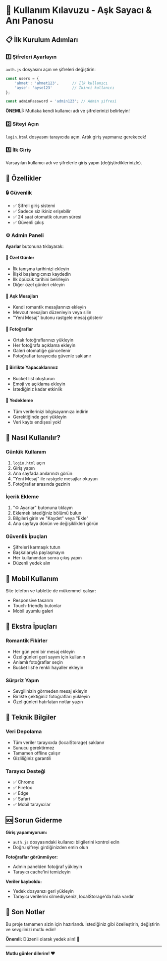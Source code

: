 # 🔐 Kullanım Kılavuzu - Aşk Sayacı & Anı Panosu

## 📋 İlk Kurulum Adımları

### 1️⃣ Şifreleri Ayarlayın

`auth.js` dosyasını açın ve şifreleri değiştirin:

```javascript
const users = {
    'ahmet': 'ahmet123',      // İlk kullanıcı
    'ayse': 'ayse123'         // İkinci kullanıcı
};

const adminPassword = 'admin123'; // Admin şifresi
```

**ÖNEMLİ:** Mutlaka kendi kullanıcı adı ve şifrelerinizi belirleyin!

### 2️⃣ Siteyi Açın

`login.html` dosyasını tarayıcıda açın. Artık giriş yapmanız gerekecek!

### 3️⃣ İlk Giriş

Varsayılan kullanıcı adı ve şifrelerle giriş yapın (değiştirdiklerinizle).

## 🎯 Özellikler

### 🔒 Güvenlik
- ✅ Şifreli giriş sistemi
- ✅ Sadece siz ikiniz erişebilir
- ✅ 24 saat otomatik oturum süresi
- ✅ Güvenli çıkış

### ⚙️ Admin Paneli
**Ayarlar** butonuna tıklayarak:

#### 📅 Özel Günler
- İlk tanışma tarihinizi ekleyin
- İlişki başlangıcınızı kaydedin
- İlk öpücük tarihini belirleyin
- Diğer özel günleri ekleyin

#### 💌 Aşk Mesajları
- Kendi romantik mesajlarınızı ekleyin
- Mevcut mesajları düzenleyin veya silin
- "Yeni Mesaj" butonu rastgele mesaj gösterir

#### 📸 Fotoğraflar
- Ortak fotoğraflarınızı yükleyin
- Her fotoğrafa açıklama ekleyin
- Galeri otomatiğe güncellenir
- Fotoğraflar tarayıcıda güvenle saklanır

#### 🌈 Birlikte Yapacaklarımız
- Bucket list oluşturun
- Emoji ve açıklama ekleyin
- İstediğiniz kadar etkinlik

#### 💾 Yedekleme
- Tüm verilerinizi bilgisayarınıza indirin
- Gerektiğinde geri yükleyin
- Veri kaybı endişesi yok!

## 🚀 Nasıl Kullanılır?

### Günlük Kullanım
1. `login.html` açın
2. Giriş yapın
3. Ana sayfada anılarınızı görün
4. "Yeni Mesaj" ile rastgele mesajlar okuyun
5. Fotoğraflar arasında gezinin

### İçerik Ekleme
1. "⚙️ Ayarlar" butonuna tıklayın
2. Eklemek istediğiniz bölümü bulun
3. Bilgileri girin ve "Kaydet" veya "Ekle"
4. Ana sayfaya dönün ve değişiklikleri görün

### Güvenlik İpuçları
- Şifreleri karmaşık tutun
- Başkalarıyla paylaşmayın
- Her kullanımdan sonra çıkış yapın
- Düzenli yedek alın

## 📱 Mobil Kullanım

Site telefon ve tablette de mükemmel çalışır:
- Responsive tasarım
- Touch-friendly butonlar
- Mobil uyumlu galeri

## 🎁 Ekstra İpuçları

### Romantik Fikirler
- Her gün yeni bir mesaj ekleyin
- Özel günleri geri sayım için kullanın
- Anlamlı fotoğraflar seçin
- Bucket list'e renkli hayaller ekleyin

### Sürpriz Yapın
- Sevgilinizin görmeden mesaj ekleyin
- Birlikte çektiğiniz fotoğrafları yükleyin
- Özel günleri hatırlatan notlar yazın

## 🔧 Teknik Bilgiler

### Veri Depolama
- Tüm veriler tarayıcıda (localStorage) saklanır
- Sunucu gerektirmez
- Tamamen offline çalışır
- Gizliliğiniz garantili

### Tarayıcı Desteği
- ✅ Chrome
- ✅ Firefox
- ✅ Edge
- ✅ Safari
- ✅ Mobil tarayıcılar

## 🆘 Sorun Giderme

**Giriş yapamıyorum:**
- `auth.js` dosyasındaki kullanıcı bilgilerini kontrol edin
- Doğru şifreyi girdiğinizden emin olun

**Fotoğraflar görünmüyor:**
- Admin panelden fotoğraf yükleyin
- Tarayıcı cache'ini temizleyin

**Veriler kayboldu:**
- Yedek dosyanızı geri yükleyin
- Tarayıcı verilerini silmediyseniz, localStorage'da hala vardır

## 💝 Son Notlar

Bu proje tamamen sizin için hazırlandı. İstediğiniz gibi özelleştirin, değiştirin ve sevgilinizi mutlu edin!

**Önemli:** Düzenli olarak yedek alın! 💾

---

**Mutlu günler dilerim! ❤️**
